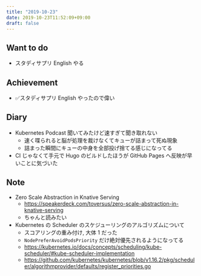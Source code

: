```yaml
---
title: "2019-10-23"
date: 2019-10-23T11:52:09+09:00
draft: false
---
```


## Want to do

* スタディサプリ English やる

## Achievement

* ✅スタディサプリ English やったので偉い

## Diary

* Kubernetes Podcast 聞いてみたけど速すぎて聞き取れない
  * 速く喋られると脳が処理を裁けなくてキューが詰まって死ぬ現象
  * 詰まった瞬間にキューの中身を全部投げ捨てる感じになってる
* CI じゃなくて手元で Hugo のビルドしたほうが GitHub Pages へ反映が早いことに気づいた

## Note

* Zero Scale Abstraction in Knative Serving
  * https://speakerdeck.com/toversus/zero-scale-abstraction-in-knative-serving
  * ちゃんと読みたい
* Kubernetes の Scheduler のスケジューリングのアルゴリズムについて
  * スコアリングの重み付け, 大体 1 だった
  * `NodePreferAvoidPodsPriority` だけ絶対優先されるようになってる
  * https://kubernetes.io/docs/concepts/scheduling/kube-scheduler/#kube-scheduler-implementation
  * https://github.com/kubernetes/kubernetes/blob/v1.16.2/pkg/scheduler/algorithmprovider/defaults/register_priorities.go
